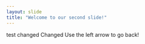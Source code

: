 ```yaml
---
layout: slide
title: "Welcome to our second slide!"
---
```

test changed
Changed
Use the left arrow to go back!
